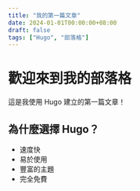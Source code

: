 ```yaml
---
title: "我的第一篇文章"
date: 2024-01-01T00:00:00+08:00
draft: false
tags: ["Hugo", "部落格"]
---
```


# 歡迎來到我的部落格

這是我使用 Hugo 建立的第一篇文章！

## 為什麼選擇 Hugo？

- 速度快
- 易於使用
- 豐富的主題
- 完全免費